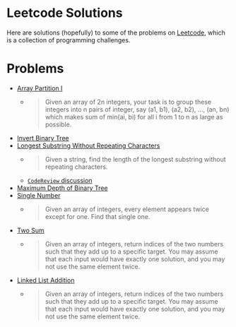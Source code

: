 # Leetcode Solutions

Here are solutions (hopefully) to some of the problems on [Leetcode](https://leetcode.com/), which is a collection of programming challenges.

# Problems

* [Array Partition I](https://leetcode.com/problems/array-partition-i/description/)
    * > Given an array of 2n integers, your task is to group these integers into n pairs of integer, say (a1, b1), (a2, b2), ..., (an, bn) which makes sum of min(ai, bi) for all i from 1 to n as large as possible.
* [Invert Binary Tree](https://leetcode.com/problems/invert-binary-tree/description/)
* [Longest Substring Without Repeating Characters](https://leetcode.com/problems/longest-substring-without-repeating-characters/description/)
    * > Given a string, find the length of the longest substring without repeating characters.
    * [`CodeReview` discussion](https://github.com/jaebradley/leetcode/blob/master/codereview/IdentifyLengthOfLongestSubstringWithoutRepeatingCharacters.md)
* [Maximum Depth of Binary Tree](https://leetcode.com/problems/maximum-depth-of-binary-tree/description/)
* [Single Number](https://leetcode.com/problems/single-number/description/)
    * > Given an array of integers, every element appears twice except for one. Find that single one.
* [Two Sum](https://leetcode.com/problems/two-sum/description/)
    * > Given an array of integers, return indices of the two numbers such that they add up to a specific target.
      > You may assume that each input would have exactly one solution, and you may not use the same element twice.
* [Linked List Addition](https://leetcode.com/problems/two-sum/description/)
    * > Given an array of integers, return indices of the two numbers such that they add up to a specific target.
      > You may assume that each input would have exactly one solution, and you may not use the same element twice.